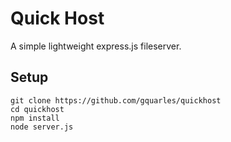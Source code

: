 # Quick Host
A simple lightweight express.js fileserver.

## Setup
```
git clone https://github.com/gquarles/quickhost
cd quickhost
npm install
node server.js